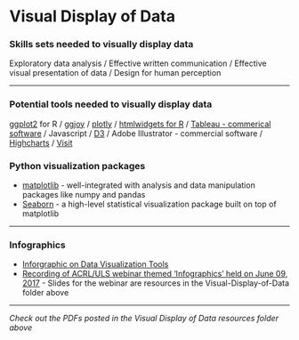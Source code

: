 # Visual Display of Data

### Skills sets needed to visually display data

Exploratory data analysis  /  Effective written communication  /  Effective visual presentation of data  /  Design for human perception

---

### Potential tools needed to visually display data

[ggplot2](http://ggplot2.org/) for R  / [ggjoy](https://github.com/clauswilke/ggjoy/?utm_campaign=Data%2BElixir&utm_medium=email&utm_source=Data_Elixir_140) / [plotly](http://help.plot.ly/) / [htmlwidgets for R](http://www.htmlwidgets.org/) / [Tableau - commerical software](https://www.tableau.com/)  /  Javascript  /  [D3](https://www.dashingd3js.com/table-of-contents)  /  Adobe Illustrator - commercial software /  [Highcharts](http://www.highcharts.com/)  /  [Visit](https://wci.llnl.gov/simulation/computer-codes/visit/)

### Python visualization packages

   * [matplotlib](http://bit.ly/matplotlib-docs) - well-integrated with analysis and data manipulation packages like numpy and pandas
   * [Seaborn](http://bit.ly/seaborn-python) - a high-level statistical visualization package built on top of matplotlib
   
---

### Infographics

* [Inforgraphic on Data Visualization Tools](http://pin.it/Dc859EU)
* [Recording of ACRL/ULS webinar themed ‘Infographics’ held on June 09, 2017](https://youtu.be/OFmZfMjHKLs) - Slides for the webinar are resources in the Visual-Display-of-Data folder above

---

_Check out the PDFs posted in the Visual Display of Data resources folder above_


